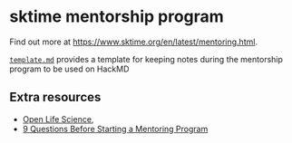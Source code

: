 # sktime mentorship program

Find out more at https://www.sktime.org/en/latest/mentoring.html.

[`template.md`](https://github.com/sktime/mentorship-programme/blob/master/template.md) provides a template for keeping notes during the mentorship program to be used on HackMD

## Extra resources
* [Open Life Science](https://openlifesci.org),
* [9 Questions Before Starting a Mentoring Program](http://www.mentoringstandard.com/9-questions-before-starting-a-mentoring-program/)
